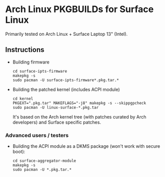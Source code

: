 # Arch Linux PKGBUILDs for Surface Linux

Primarily tested on Arch Linux + Surface Laptop 13" (Intel).

## Instructions

- Building firmware
  ```
  cd surface-ipts-firmware
  makepkg -s
  sudo pacman -U surface-ipts-firmware*.pkg.tar.*
  ```

- Building the patched kernel (includes ACPI module)
  ```
  cd kernel
  PKGEXT=".pkg.tar" MAKEFLAGS="-j8" makepkg -s --skippgpcheck
  sudo pacman -U linux-surface-*.pkg.tar
  ```
  It's based on the Arch kernel tree (with patches curated by Arch developers) and Surface specific patches.

### Advanced users / testers

- Building the ACPI module as a DKMS package (won't work with secure boot):
  ```
  cd surface-aggregator-module
  makepkg -s
  sudo pacman -U *.pkg.tar.*
  ```
